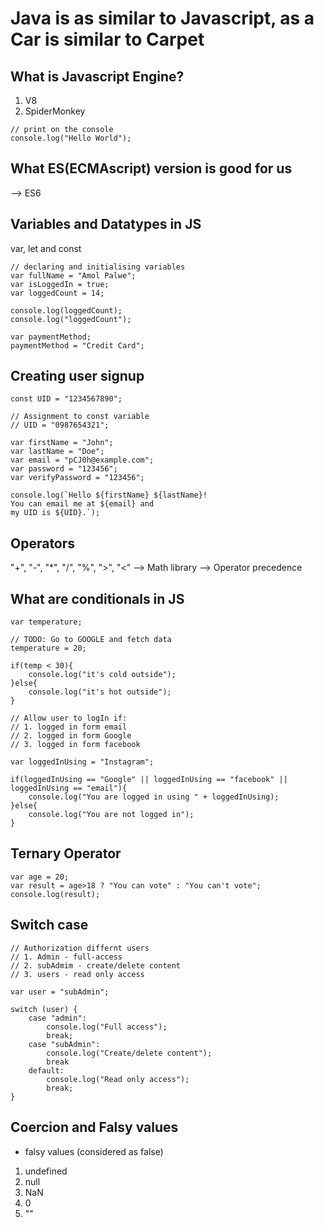 # Java is as similar to Javascript, as a Car is similar to Carpet

## What is Javascript Engine?
1. V8
2. SpiderMonkey

```
// print on the console
console.log("Hello World");
```

## What ES(ECMAscript) version is good for us
--> ES6

## Variables and Datatypes in JS
var, let and const

```
// declaring and initialising variables
var fullName = "Amol Palwe";
var isLoggedIn = true;
var loggedCount = 14;

console.log(loggedCount);
console.log("loggedCount");

var paymentMethod;
paymentMethod = "Credit Card";
```

## Creating user signup
```
const UID = "1234567890";

// Assignment to const variable
// UID = "0987654321";

var firstName = "John";
var lastName = "Doe";
var email = "pCJ0h@example.com";
var password = "123456";
var verifyPassword = "123456";

console.log(`Hello ${firstName} ${lastName}! 
You can email me at ${email} and 
my UID is ${UID}.`);

```

## Operators
"+", "-", "*", "/", "%", ">", "<"
--> Math library
--> Operator precedence

## What are conditionals in JS
```
var temperature;

// TODO: Go to GOOGLE and fetch data
temperature = 20;

if(temp < 30){
    console.log("it's cold outside");
}else{
    console.log("it's hot outside");
}

// Allow user to logIn if:
// 1. logged in form email
// 2. logged in form Google
// 3. logged in form facebook

var loggedInUsing = "Instagram";

if(loggedInUsing == "Google" || loggedInUsing == "facebook" || loggedInUsing == "email"){
    console.log("You are logged in using " + loggedInUsing);
}else{
    console.log("You are not logged in");
}

```

## Ternary Operator
```
var age = 20;
var result = age>18 ? "You can vote" : "You can't vote";
console.log(result);

```
## Switch case

```
// Authorization differnt users
// 1. Admin - full-access
// 2. subAdmim - create/delete content
// 3. users - read only access

var user = "subAdmin";

switch (user) {
    case "admin":
        console.log("Full access");        
        break;
    case "subAdmin":
        console.log("Create/delete content");
        break
    default:
        console.log("Read only access");
        break;
}
```

## Coercion and Falsy values
- falsy values (considered as false)
1. undefined
2. null
3. NaN
4. 0
5. ""
